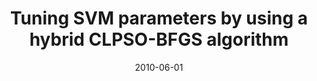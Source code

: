 ---
title: "Tuning SVM parameters by using a hybrid CLPSO-BFGS algorithm"
collection: conferences
permalink: /publication/Tuning
date: 2010-06-01
year: "2010"
venue: "Neurocomputing"
city:
state: ""
thumbnail: "Tuning.png"
teaser : 
authors: "Shutao Li, Mingkui Tan"
bibtex: Tuning.txt
uri: Tuning.pdf
arxiv: 
project: 
source:
poster: 
data:
---
